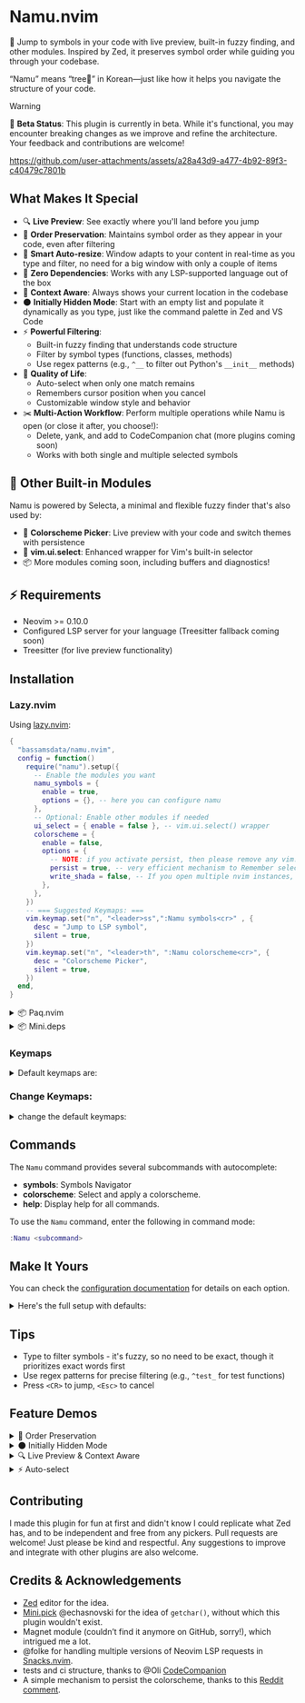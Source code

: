 # Namu.nvim

🌿 Jump to symbols in your code with live preview, built-in fuzzy finding, and other modules.
Inspired by Zed, it preserves symbol order while guiding you through your codebase.

“Namu” means “tree🌳” in Korean—just like how it helps you navigate the structure of your code.

> [!WARNING]
> 🚧 **Beta Status**: This plugin is currently in beta. While it's functional, you may encounter breaking changes as we improve and refine the architecture. Your feedback and contributions are welcome!

https://github.com/user-attachments/assets/a28a43d9-a477-4b92-89f3-c40479c7801b





## What Makes It Special

- 🔍 **Live Preview**: See exactly where you'll land before you jump
- 🌳 **Order Preservation**: Maintains symbol order as they appear in your code, even after filtering
- 📐 **Smart Auto-resize**: Window adapts to your content in real-time as you type and filter, no need for a big window with only a couple of items
- 🚀 **Zero Dependencies**: Works with any LSP-supported language out of the box
- 🎯 **Context Aware**: Always shows your current location in the codebase
- 🌑 **Initially Hidden Mode**: Start with an empty list and populate it dynamically as you type, just like the command palette in Zed and VS Code
- ⚡ **Powerful Filtering**:
  - Built-in fuzzy finding that understands code structure
  - Filter by symbol types (functions, classes, methods)
  - Use regex patterns (e.g., `^__` to filter out Python's `__init__` methods)
- 🎨 **Quality of Life**:
  - Auto-select when only one match remains
  - Remembers cursor position when you cancel
  - Customizable window style and behavior
- ✂️  **Multi-Action Workflow**: Perform multiple operations while Namu is open (or close it after, you choose!):
  - Delete, yank, and add to CodeCompanion chat (more plugins coming soon)
  - Works with both single and multiple selected symbols

## 🧩 Other Built-in Modules

Namu is powered by Selecta, a minimal and flexible fuzzy finder that's also used by:
- 🎨 **Colorscheme Picker**: Live preview with your code and switch themes with persistence
- 🔄 **vim.ui.select**: Enhanced wrapper for Vim's built-in selector
- 📦 More modules coming soon, including buffers and diagnostics!

## ⚡ Requirements
- Neovim >= 0.10.0
- Configured LSP server for your language (Treesitter fallback coming soon)
- Treesitter (for live preview functionality)

## Installation

### Lazy.nvim

Using [lazy.nvim](https://github.com/folke/lazy.nvim):
```lua
{
  "bassamsdata/namu.nvim",
  config = function()
    require("namu").setup({
      -- Enable the modules you want
      namu_symbols = {
        enable = true,
        options = {}, -- here you can configure namu
      },
      -- Optional: Enable other modules if needed
      ui_select = { enable = false }, -- vim.ui.select() wrapper
      colorscheme = {
        enable = false,
        options = {
          -- NOTE: if you activate persist, then please remove any vim.cmd("colorscheme ...") in your config, no needed anymore
          persist = true, -- very efficient mechanism to Remember selected colorscheme
          write_shada = false, -- If you open multiple nvim instances, then probably you need to enable this
        },
      },
    })
    -- === Suggested Keymaps: ===
    vim.keymap.set("n", "<leader>ss",":Namu symbols<cr>" , {
      desc = "Jump to LSP symbol",
      silent = true,
    })
    vim.keymap.set("n", "<leader>th", ":Namu colorscheme<cr>", {
      desc = "Colorscheme Picker",
      silent = true,
    })
  end,
}
```

<details>
  <summary>📦 Paq.nvim</summary>

  ```lua
  require "paq" {
    "bassamsdata/namu.nvim"
  }
  ```

</details>

<details>
  <summary>📦 Mini.deps</summary>

  ```lua
  require("mini.deps").add("bassamsdata/namu.nvim")
  ```

</details>

### Keymaps

<details>
<summary>Default keymaps are:</summary>

#### Navigation Keymaps
| Key | Action |
|-----|--------|
| `<CR>` | Select item |
| `<Esc>` | Close picker |
| `<C-n>` | Next item |
| `<Down>` | Next item |
| `<C-p>` | Previous item |
| `<Up>` | Previous item |
| `q` | Close help |



#### Multiselect
| Key | Action |
|-----|--------|
| `<Tab>` | Toggle |
| `<C-a>` | Select all |
| `<C-l>` | Clear all |
| `<S-Tab>` | Untoggle |

#### Custom Actions
| Key | Action |
|-----|--------|
| `<C-y>` | Yank symbol/concatenate selected symbols and yank |
| `<C-d>` | Delete symbol/concatenate selected symbols and delete |
| `<C-v>` | Open symbol buffer on vertical split |
| `<C-h>` | Open symbol buffer on horizontal split |
| `<C-o>` | Add symbol/concatenate selected symbols and add them to codecompanion chat buffer |

</details>

### Change Keymaps:

<details>
<summary>change the default keymaps:</summary>

```lua
-- in namu_symbols.options
  movement = {
    next = { "<C-n>", "<DOWN>" }, -- Support multiple keys
    previous = { "<C-p>", "<UP>" }, -- Support multiple keys
    close = { "<ESC>" }, -- close mapping
    select = { "<CR>" }, -- select mapping
    delete_word = {}, -- delete word mapping
    clear_line = {}, -- clear line mapping
  },
  multiselect = {
    enabled = false,
    indicator = "●", -- or "✓"◉
    keymaps = {
      toggle = "<Tab>",
      select_all = "<C-a>",
      clear_all = "<C-l>",
      untoggle = "<S-Tab>",
    },
    max_items = nil, -- No limit by default
  },
  custom_keymaps = {
    yank = {
      keys = { "<C-y>" }, -- yank symbol text
    },
    delete = {
      keys = { "<C-d>" }, -- delete symbol text
    },
    vertical_split = {
      keys = { "<C-v>" }, -- open in vertical split
    },
    horizontal_split = {
      keys = { "<C-h>" }, -- open in horizontal split
    },
    codecompanion = {
      keys = "<C-o>", -- Add symbols to CodeCompanion
    },
    avante = {
      keys = "<C-t>", -- Add symbol to Avante
    },
  },
```

</details>

## Commands

The `Namu` command provides several subcommands with autocomplete:

- **symbols**: Symbols Navigator
- **colorscheme**: Select and apply a colorscheme.
- **help**: Display help for all commands.

To use the `Namu` command, enter the following in command mode:

```lua
:Namu <subcommand>
```

## Make It Yours

You can check the [configuration documentation](https://github.com/bassamsdata/namu.nvim/tree/main/docs/Namu_config.md) for details on each option.
<details>
  <summary>Here's the full setup with defaults:</summary>

```lua
M.config = {
  AllowKinds = {
    default = {
      "Function",
      "Method",
      "Class",
      "Module",
      "Property",
      "Variable",
      -- "Constant",
      -- "Enum",
      -- "Interface",
      -- "Field",
      -- "Struct",
    },
    go = {
      "Function",
      "Method",
      "Struct", -- For struct definitions
      "Field", -- For struct fields
      "Interface",
      "Constant",
      -- "Variable",
      "Property",
      -- "TypeParameter", -- For type parameters if using generics
    },
    lua = { "Function", "Method", "Table", "Module" },
    python = { "Function", "Class", "Method" },
    -- Filetype specific
    yaml = { "Object", "Array" },
    json = { "Module" },
    toml = { "Object" },
    markdown = { "String" },
  },
  BlockList = {
    default = {},
    -- Filetype-specific
    lua = {
      "^vim%.", -- anonymous functions passed to nvim api
      "%.%.%. :", -- vim.iter functions
      ":gsub", -- lua string.gsub
      "^callback$", -- nvim autocmds
      "^filter$",
      "^map$", -- nvim keymaps
    },
    -- another example:
    -- python = { "^__" }, -- ignore __init__ functions
  },
  display = {
    mode = "text", -- "icon" or "raw"
    padding = 2,
  },
  kindText = {
    Function = "function",
    Method = "method",
    Class = "class",
    Module = "module",
    Constructor = "constructor",
    Interface = "interface",
    Property = "property",
    Field = "field",
    Enum = "enum",
    Constant = "constant",
    Variable = "variable",
  },
  kindIcons = {
    File = "󰈙",
    Module = "󰏗",
    Namespace = "󰌗",
    Package = "󰏖",
    Class = "󰌗",
    Method = "󰆧",
    Property = "󰜢",
    Field = "󰜢",
    Constructor = "󰆧",
    Enum = "󰒻",
    Interface = "󰕘",
    Function = "󰊕",
    Variable = "󰀫",
    Constant = "󰏿",
    String = "󰀬",
    Number = "󰎠",
    Boolean = "󰨙",
    Array = "󰅪",
    Object = "󰅩",
    Key = "󰌋",
    Null = "󰟢",
    EnumMember = "󰒻",
    Struct = "󰌗",
    Event = "󰉁",
    Operator = "󰆕",
    TypeParameter = "󰊄",
  },
  preview = {
    highlight_on_move = true, -- Whether to highlight symbols as you move through them
    -- TODO: still needs implmenting, keep it always now
    highlight_mode = "always", -- "always" | "select" (only highlight when selecting)
  },
  icon = "󱠦", -- 󱠦 -  -  -- 󰚟
  highlight = "NamuPreview",
  highlights = {
    parent = "NamuParent",
    nested = "NamuNested",
    style = "NamuStyle",
  },
  kinds = {
    prefix_kind_colors = true,
    enable_highlights = true,
    highlights = {
      PrefixSymbol = "NamuPrefixSymbol",
      Function = "NamuSymbolFunction",
      Method = "NamuSymbolMethod",
      Class = "NamuSymbolClass",
      Interface = "NamuSymbolInterface",
      Variable = "NamuSymbolVariable",
      Constant = "NamuSymbolConstant",
      Property = "NamuSymbolProperty",
      Field = "NamuSymbolField",
      Enum = "NamuSymbolEnum",
      Module = "NamuSymbolModule",
    },
  },
  window = {
    auto_size = true,
    min_width = 30,
    padding = 4,
    border = "rounded",
    show_footer = true,
    footer_pos = "right",
  },
  debug = false, -- Debug flag for both namu and selecta
  focus_current_symbol = true, -- Add this option to control the feature
  auto_select = false,
  row_position = "top10", -- options: "center"|"top10",
  initially_hidden = false,
  multiselect = {
    enabled = true,
    indicator = "●", -- or "✓"
    keymaps = {
      toggle = "<Tab>",
      untoggle = "<S-Tab>",
      select_all = "<C-a>",
      clear_all = "<C-l>",
    },
    max_items = nil, -- No limit by default
  },
  actions = {
    close_on_yank = false, -- Whether to close picker after yanking
    close_on_delete = true, -- Whether to close picker after deleting
  },
  custom_keymaps = {
    yank = {
      keys = { "<C-y>" },
      desc = "Yank symbol text",
    },
    delete = {
      keys = { "<C-d>" },
    },
    vertical_split = {
      keys = { "<C-v>" },
      desc = "Open in vertical split",
    },
    horizontal_split = {
      keys = { "<C-h>" },
      desc = "Open in horizontal split",
    },
    codecompanion = {
      keys = "<C-o>",
      desc = "Add symbol to CodeCompanion",
    },
    avante = {
      keys = "<C-t>",
      desc = "Add symbol to Avante",
    },
  },
}
```

</details>


## Tips

- Type to filter symbols - it's fuzzy, so no need to be exact, though it prioritizes exact words first
- Use regex patterns for precise filtering (e.g., `^test_` for test functions)
- Press `<CR>` to jump, `<Esc>` to cancel

## Feature Demos

<details>
  <summary>🌳 Order Preservation</summary>
Maintains symbol order as they appear in your code, even after filtering


https://github.com/user-attachments/assets/2f84f1b0-3fb7-4d69-81ea-8ec70acb5b80


</details>

<details>
  <summary>🌑 Initially Hidden Mode</summary>
Start with an empty list and populate it dynamically as you type, just like the command palette in Zed and VS Code


https://github.com/user-attachments/assets/e279b785-5fcf-4c2c-8cb5-b0467d850dd0


</details>

<details>
  <summary>🔍 Live Preview & Context Aware</summary>
focus on the current location in the codebase when open so you know where you are in the code

https://github.com/user-attachments/assets/292a94f3-264a-4ffa-9203-407bd101e35c


</details>

<details>
  <summary>⚡ Auto-select</summary>
if only one match remains, automatically select it. In the video I didn't press enter, yet the jump was done automatically.

https://github.com/user-attachments/assets/a8768aae-e190-4707-989a-0ee909380a5d


</details>

## Contributing

I made this plugin for fun at first and didn't know I could replicate what Zed has, and to be independent and free from any pickers.
Pull requests are welcome! Just please be kind and respectful.
Any suggestions to improve and integrate with other plugins are also welcome.

## Credits & Acknowledgements

- [Zed](https://zed.dev) editor for the idea.
- [Mini.pick](https://github.com/echasnovski/mini.nvim) @echasnovski for the idea of `getchar()`, without which this plugin wouldn't exist.
- Magnet module (couldn’t find it anymore on GitHub, sorry!), which intrigued me a lot.
- @folke for handling multiple versions of Neovim LSP requests in [Snacks.nvim](https://github.com/folke/snacks.nvim).
- tests and ci structure, thanks to @Oli [CodeCompanion](https://github.com/olimorris/codecompanion.nvim)
- A simple mechanism to persist the colorscheme, thanks to this [Reddit comment](https://www.reddit.com/r/neovim/comments/1edwhk8/comment/lfb1m2f/?utm_source=share&utm_medium=web3x&utm_name=web3xcss&utm_term=1&utm_content=share_button).
